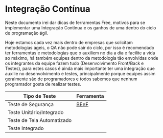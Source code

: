 # Integração Contínua
Neste documento irei dar dicas de ferramentas Free, motivos para se implementar uma Integração Contínua e os ganhos de uma dentro do ciclo de programação ágil.

Hoje estamos cada vez mais dentro de empresas que solicitam metodologias ágeis, o QA não pode sair do ciclo, por isso é recomendado ter ferramentas e metodologias que o auxiliem no dia a dia e facilite a vida ao máximo, há também equipes dentro da metodologia tão envolvidas onde os integrantes da equipe fazem tudo (Desenvolvimento Front/Back e Testes), para estes casos é ainda mais importante ter uma integração que auxilie no desenvolvimento e testes, principalmente porque equipes assim geralmente são de programadores e todos sabemos que nenhum programador gosta de realizar testes.

|Tipo de Teste|Ferramenta|
|---|---|
|Teste de Segurança|<a href="https://github.com/beefproject/beef">BEeF</a>|
|Teste Unitário/Integrado|   |
|Teste de Tela Automatizado|   |
|Teste Integrado|   |
